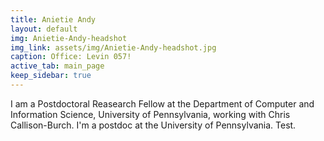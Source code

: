 ```yaml
---
title: Anietie Andy
layout: default
img: Anietie-Andy-headshot
img_link: assets/img/Anietie-Andy-headshot.jpg
caption: Office: Levin 057!
active_tab: main_page 
keep_sidebar: true 
---
```


I am a Postdoctoral Reasearch Fellow at the Department of Computer and Information Science, University of Pennsylvania, working with Chris Callison-Burch.
I'm a postdoc at the University of Pennsylvania. Test.
